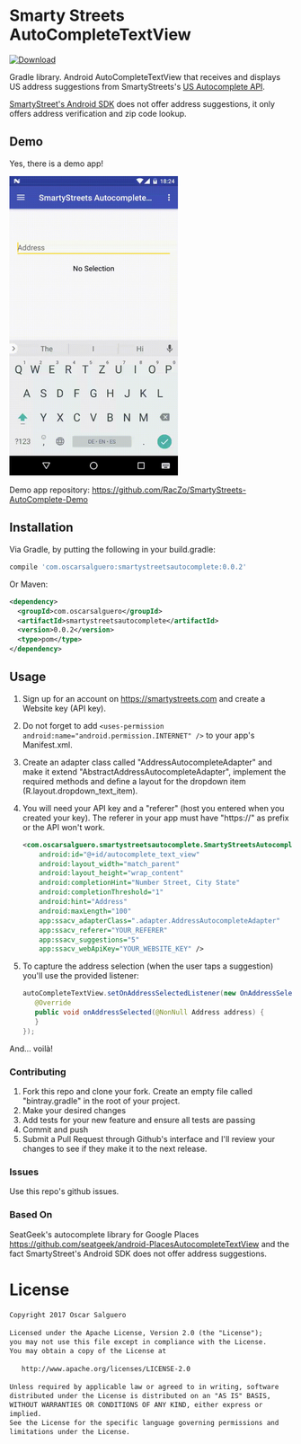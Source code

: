 # Smarty Streets AutoCompleteTextView

[ ![Download](https://api.bintray.com/packages/raczo/maven/smartystreetsautocomplete/images/download.svg?version=0.0.2) ](https://bintray.com/raczo/maven/smartystreetsautocomplete/0.0.2/link)

Gradle library. Android AutoCompleteTextView that receives and displays US address suggestions from SmartyStreets's [US Autocomplete API](https://smartystreets.com/docs/cloud/us-autocomplete-api "US Autocomplete API").

[SmartyStreet's Android SDK](https://smartystreets.com/docs/sdk/android "SmartyStreet's Android SDK") does not offer address suggestions, it only offers address verification and zip code lookup.


## Demo

Yes, there is a demo app!

<img src="https://github.com/RacZo/SmartyStreets-AutoComplete-Demo/blob/master/media/demo.gif" width=300>

Demo app repository: https://github.com/RacZo/SmartyStreets-AutoComplete-Demo


## Installation

Via Gradle, by putting the following in your build.gradle:

```groovy
compile 'com.oscarsalguero:smartystreetsautocomplete:0.0.2'
```

Or Maven:

```xml
<dependency>
  <groupId>com.oscarsalguero</groupId>
  <artifactId>smartystreetsautocomplete</artifactId>
  <version>0.0.2</version>
  <type>pom</type>
</dependency>
```

## Usage

1. Sign up for an account on https://smartystreets.com and create a Website key (API key).

2. Do not forget to add  ```<uses-permission android:name="android.permission.INTERNET" />``` to your app's Manifest.xml.

3. Create an adapter class called "AddressAutocompleteAdapter" and make it extend "AbstractAddressAutocompleteAdapter", implement the required methods and define a layout for the dropdown item (R.layout.dropdown_text_item).

4. You will need your API key and a "referer" (host you entered when you created your key). The referer in your app must have "https://" as prefix or the API won't work.
    ```xml
    <com.oscarsalguero.smartystreetsautocomplete.SmartyStreetsAutocompleteTextView
        android:id="@+id/autocomplete_text_view"
        android:layout_width="match_parent"
        android:layout_height="wrap_content"
        android:completionHint="Number Street, City State"
        android:completionThreshold="1"
        android:hint="Address"
        android:maxLength="100"
        app:ssacv_adapterClass=".adapter.AddressAutocompleteAdapter"
        app:ssacv_referer="YOUR_REFERER"
        app:ssacv_suggestions="5"
        app:ssacv_webApiKey="YOUR_WEBSITE_KEY" />
    ```

5. To capture the address selection (when the user taps a suggestion) you'll use the provided listener:

    ```java
    autoCompleteTextView.setOnAddressSelectedListener(new OnAddressSelectedListener() {
       @Override
       public void onAddressSelected(@NonNull Address address) {
       }
    });
    ```

And... voilà!


### Contributing

1. Fork this repo and clone your fork. Create an empty file called "bintray.gradle" in the root of your project.
2. Make your desired changes
3. Add tests for your new feature and ensure all tests are passing
4. Commit and push
5. Submit a Pull Request through Github's interface and I'll review your changes to see if they make it to the next release.


### Issues

Use this repo's github issues.


### Based On

SeatGeek's autocomplete library for Google Places https://github.com/seatgeek/android-PlacesAutocompleteTextView and the fact SmartyStreet's Android SDK does not offer address suggestions.


License
=======

    Copyright 2017 Oscar Salguero

    Licensed under the Apache License, Version 2.0 (the "License");
    you may not use this file except in compliance with the License.
    You may obtain a copy of the License at

       http://www.apache.org/licenses/LICENSE-2.0

    Unless required by applicable law or agreed to in writing, software
    distributed under the License is distributed on an "AS IS" BASIS,
    WITHOUT WARRANTIES OR CONDITIONS OF ANY KIND, either express or implied.
    See the License for the specific language governing permissions and
    limitations under the License.
